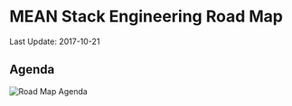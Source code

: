 # MEAN Stack Engineering Road Map

Last Update: 2017-10-21


## Agenda
![Road Map Agenda](https://i.loli.net/2017/12/08/5a2aa37f09d6d.png)
